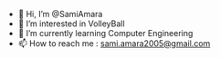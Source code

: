 - 👋 Hi, I’m @SamiAmara
- 👀 I’m interested in VolleyBall
- 🌱 I’m currently learning Computer Engineering
- 📫 How to reach me : sami.amara2005@gmail.com 

<!---
SamiAmara/SamiAmara is a ✨ special ✨ repository because its `README.md` (this file) appears on your GitHub profile.
You can click the Preview link to take a look at your changes.
--->
